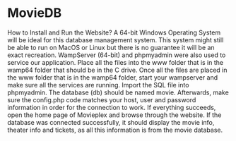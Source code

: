 # MovieDB
How to Install and Run the Website? A 64-bit Windows Operating System will be ideal for this database management system. This system might still be able to run on MacOS or Linux but there is no guarantee it will be an exact recreation. WampServer (64-bit) and phpmyadmin were also used to service our application. Place all the files into the www folder that is in the wamp64 folder that should be in the C drive. Once all the files are placed in the www folder that is in the wamp64 folder, start your wampserver and make sure all the services are running. Import the SQL file into phpmyadmin. The database (db) should be named movie. Afterwards, make sure the config.php code matches your host, user and password information in order for the connection to work. If everything succeeds, open the home page of Movieplex and browse through the website. If the database was connected successfully, it should display the movie info, theater info and tickets, as all this information is from the movie database.
